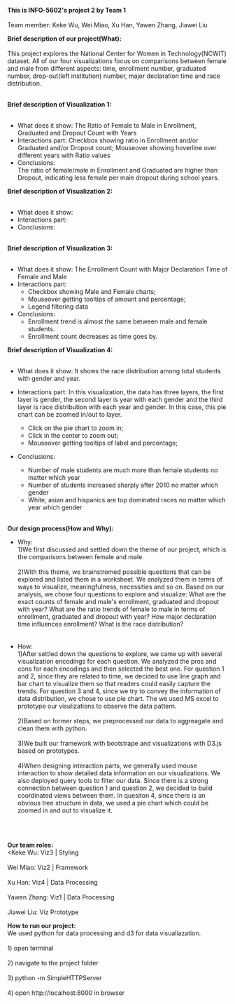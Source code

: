 **This is INFO-5602's project 2 by Team 1**
<br></br>Team member:  Keke Wu, Wei Miao, Xu Han, Yawen Zhang, Jiawei Liu


**Brief description of our project(What):**
<br></br>
This project explores the National Center for Women in Technology(NCWIT) dataset. All of our four visualizations focus on comparisons between female and male from different aspects: time, enrollment number, graduated number, drop-out(left institution) number, major declaration time and race distribution.
<br></br>

**Brief description of Visualization 1:**
<br></br>
* What does it show: The Ratio of Female to Male in Enrollment, Graduated and Dropout Count with Years
* Interactions part: Checkbox showing ratio in Enrollment and/or Graduated and/or Dropout count; Mouseover showing hoverline over different years with Ratio values
* Conclusions: 
<br>The ratio of female/male in Enrollment and Graduated are higher than Dropout, indicating less female per male dropout during school years. </br>

**Brief description of Visualization 2:**
<br></br>
* What does it show:
* Interactions part:
* Conclusions:
<br></br>

**Brief description of Visualization 3:**
<br></br>
* What does it show: The Enrollment Count with Major Declaration Time of Female and Male
* Interactions part:  
     * Checkbox showing Male and Female charts;
     * Mouseover getting tooltips of amount and percentage;
     * Legend filtering data
* Conclusions:
     * Enrollment trend is almost the same between male and female students.
     * Enrollment count decreases as time goes by.

**Brief description of Visualization 4:**
<br></br>
* What does it show: It shows the race distribution among total students with gender and year.
* Interactions part: In this visualization, the data has three layers, the first layer is gender, the second layer is year with each gender and the third layer is race distribution with each year and gender. In this case, this pie chart can be zoomed in/out to layer.
     * Click on the pie chart to zoom in;
     * Click in the center to zoom out;
     * Mouseover getting tooltips of label and percentage;

* Conclusions:
     * Number of male students are much more than female students no matter which year
     * Number of students increased sharply after 2010 no matter which gender
     * White, asian and hispanics are top dominated races no matter which year which gender
<br></br>

**Our design process(How and Why):**
* Why:
     <br>1)We first discussed and settled down the theme of our project, which is the comparisons between female and male.</br>
     <br>2)With this theme, we brainstromed possible questions that can be explored and listed them in a worksheet. We analyzed them in terms of ways to visualize, meaningfulness, necessities and so on. Based on our analysis, we chose four questions to explore and visualize: What are the exact counts of female and male's enrollment, graduated and dropout with year? What are the ratio trends of female to male in terms of enrollment, graduated and dropout with year? How major declaration time influences enrollment? What is the race distribution? </br>
     <br></br>
* How:
     <br>1)After settled down the questions to explore, we came up with several visualization encodings for each question. We analyzed the pros and cons for each encodings and then selected the best one. For question 1 and 2, since they are related to time, we decided to use line graph and bar chart to visualize them so that readers could easily capture the trends. For question 3 and 4, since we try to convey the information of data distribution, we chose to use pie chart. The we used MS excel to prototype our visulizations to observe the data pattern.</br>
     <br>2)Based on former steps, we preprocessed our data to aggreagate and clean them with python.</br>
     <br>3)We built our framework with bootstrape and visualizations with D3.js based on prototypes.</br>
     <br>4)When designing interaction parts, we generally used mouse interaction to show detailed data information on our visualizations. We also deployed query tools to filter our data. Since there is a strong connection between question 1 and question 2, we decided to build coordinated views between them. In quesiton 4, since there is an obvious tree structure in data, we used a pie chart which could be zoomed in and out to visualize it.
    
     

     
     

<br></br>

**Our team roles:**
<br><Keke Wu: Viz3 | Styling</br>
<br>Wei Miao: Viz2 | Framework</br>
<br>Xu Han: Viz4 | Data Processing  </br>
<br>Yawen Zhang: Viz1 | Data Processing  </br>
<br>Jiawei Liu: Viz Prototype</br>


**How to run our project:**
<br>We used python for data processing and d3 for data visualiazation.</br>
<br>1) open terminal</br>
<br>2) navigate to the project folder</br>
<br>3) python -m SimpleHTTPServer</br>
<br>4) open http://localhost:8000 in browser
